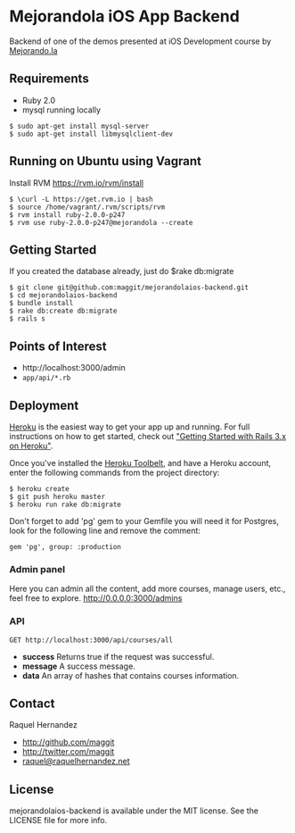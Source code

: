 # Mejorandola iOS App Backend

Backend of one of the demos presented at iOS Development course by [Mejorando.la](https://mejorando.la/) 

## Requirements

- Ruby 2.0
- mysql running locally

```
$ sudo apt-get install mysql-server
$ sudo apt-get install libmysqlclient-dev
```

## Running on Ubuntu using Vagrant
Install RVM https://rvm.io/rvm/install
```
$ \curl -L https://get.rvm.io | bash
$ source /home/vagrant/.rvm/scripts/rvm
$ rvm install ruby-2.0.0-p247
$ rvm use ruby-2.0.0-p247@mejorandola --create
```

## Getting Started

If you created the database already, just do $rake db:migrate
```
$ git clone git@github.com:maggit/mejorandolaios-backend.git
$ cd mejorandolaios-backend
$ bundle install
$ rake db:create db:migrate
$ rails s
```

## Points of Interest

- http://localhost:3000/admin
- `app/api/*.rb`

## Deployment

[Heroku](http://www.heroku.com) is the easiest way to get your app up and running. For full instructions on how to get started, check out ["Getting Started with Rails 3.x on Heroku"](https://devcenter.heroku.com/articles/rails3).

Once you've installed the [Heroku Toolbelt](https://toolbelt.heroku.com), and have a Heroku account, enter the following commands from the project directory:

```
$ heroku create
$ git push heroku master
$ heroku run rake db:migrate
```
Don't forget to add 'pg' gem to your Gemfile you will need it for Postgres, look for the following line and remove the comment:
```
gem 'pg', group: :production
```

### Admin panel

Here you can admin all the content, add more courses, manage users, etc., feel free to explore.
http://0.0.0.0:3000/admins

### API

```
GET http://localhost:3000/api/courses/all
```

- **success** Returns true if the request was successful.
- **message** A success message.
- **data** An array of hashes that contains courses information.


## Contact

Raquel Hernandez

- http://github.com/maggit
- http://twitter.com/maggit
- raquel@raquelhernandez.net

## License

mejorandolaios-backend is available under the MIT license. See the LICENSE file for more info.
